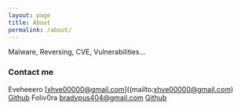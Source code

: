 ```yaml
---
layout: page
title: About
permalink: /about/
---
```



Malware, Reversing, CVE, Vulnerabilities...

### Contact me

Eveheeero [xhve00000@gmail.com]((mailto:xhve00000@gmail.com) [Github](https://github.com/Eveheeero)
Foliv0ra [bradypus404@gmail.com](mailto:bradypus404@gmail.com) [Github](https://github.com/bradypus404)